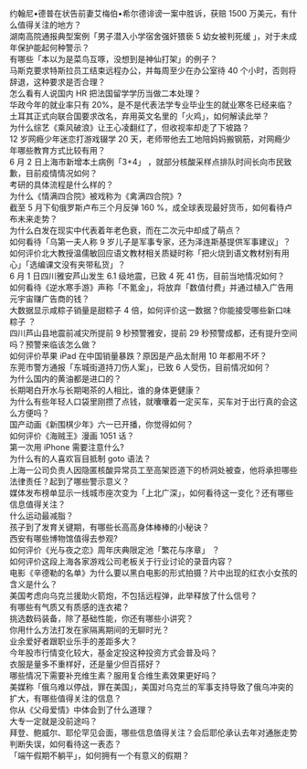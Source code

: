 约翰尼•德普在状告前妻艾梅伯•希尔德诽谤一案中胜诉，获赔 1500 万美元，有什么值得关注的地方？  
湖南高院通报典型案例「男子潜入小学宿舍强奸猥亵 5 幼女被判死缓 」，对于未成年保护能起何种警示？  
有哪些「本以为是菜鸟互啄，没想到是神仙打架」的例子？  
马斯克要求特斯拉员工结束远程办公，并每周至少在办公室待 40 个小时，否则将辞退，这种要求是否合理？  
怎么看有人说国内 HR 把法国留学学历当做二本处理？  
华政今年的就业率只有 20%，是不是代表法学专业毕业生的就业寒冬已经来临？  
土耳其正式向联合国要求改名，弃用英文名里的「火鸡」，如何解读此举？  
为什么综艺《乘风破浪》让王心凌翻红了，但收视率却走了下坡路？  
12 岁网瘾少年迷恋打游戏辍学 20 天，老师带他去工地陪妈妈搬钢筋，对网瘾少年哪些教育方式比较有用？  
6 月 2 日上海市新增本土病例「3+4」 ，就部分核酸采样点排队时间长向市民致歉，目前疫情情况如何？  
考研的具体流程是什么样的？  
为什么《情满四合院》被戏称为《禽满四合院》?  
截至 5 月下旬俄罗斯卢布三个月反弹 160 %，成全球表现最好货币，如何看待卢布未来走势？  
为什么白发在现实中代表着年老色衰，而在二次元中却成了萌点？  
如何看待「乌第一夫人称 9 岁儿子是军事专家，还为泽连斯基提供军事建议」？  
如何评价北大教授温儒敏回应语文教材相关质疑时称「把火烧到语文教材别有用心」「选编课文没有夹带私货」？  
6 月 1 日四川雅安芦山发生 6.1 级地震，已致 4 死 41 伤，目前当地情况如何？  
如何看待《逆水寒手游》声称「不氪金」，将放弃「数值付费」并通过植入广告用元宇宙赚广告商的钱？  
大数据显示咸粽子销量是甜粽子 4 倍，如何评价这一数据？你能接受哪些新口味粽子 ？  
四川芦山县地震前减灾所提前 9 秒预警雅安，提前 29 秒预警成都，还有提升空间吗？预警来临该怎么做？  
如何评价苹果 iPad 在中国销量暴跌？原因是产品太耐用 10 年都用不坏？  
东莞市警方通报「东城街道持刀伤人案」，已致 6 人受伤，目前情况如何？  
为什么国内的黄油都是进口的？  
长期喝白开水与长期喝茶的人相比，谁的身体更健康？  
为什么有些年轻人口袋里刚攒了点钱，就囔囔着一定买车，买车对于出行真的会这么方便吗？  
国产动画《新围棋少年》六一已开播，你觉得如何？  
如何评价《海贼王》漫画 1051 话？  
第一次用 iPhone 需要注意什么?  
为什么有的人喜欢盲目抵制 goto 语法？  
上海一公司负责人因隐匿核酸异常员工至高架匝道下的桥洞处被查，他将承担哪些法律责任？起到了哪些警示意义？  
媒体发布榜单显示一线城市座次变为「上北广深」，如何看待这一变化？还有哪些信息值得关注？  
什么运动最减脂？  
孩子到了发育关键期，有哪些长高高身体棒棒的小秘诀？  
西安有哪些博物馆值得去参观?  
如何评价《光与夜之恋》周年庆典限定池「繁花与序章」 ？  
如何评价这段上海各家游戏公司老板关于行业讨论的录音内容？  
电影《辛德勒的名单》为什么要以黑白电影的形式拍摄？片中出现的红衣小女孩的含义是什么？  
美国考虑向乌克兰援助火箭炮，不包括远程弹，此举释放了什么信号？  
有哪些有气质又有质感的连衣裙？  
挑选数码装备，除了基础性能，你还有哪些小讲究？  
你用什么方法打发在家隔离期间的无聊时光？  
业余爱好者跟职业乐手的差距多大？  
今年股市行情变化较大，基金定投这种投资方式会普及吗？  
衣服是量多不重样好，还是量少但百搭好？  
哪些情况下需要补充维生素？服用复合维生素效果更好吗？  
美媒称「俄乌难以停战，罪在美国」，美国对乌克兰的军事支持导致了俄乌冲突的扩大，有哪些值得关注的信息？  
你从《父母爱情》中体会到了什么道理？  
大专一定就是没前途吗？  
拜登、鲍威尔、耶伦罕见会面，哪些信息值得关注？会后耶伦承认去年对通胀走势判断失误，如何看待这一表态？  
「端午假期不躺平」，如何拥有一个有意义的假期？  
